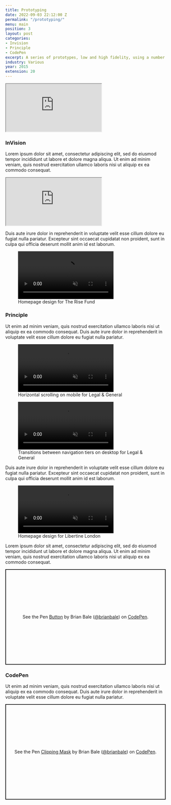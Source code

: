 ```yaml
---
title: Prototyping
date: 2022-09-03 22:12:00 Z
permalink: "/prototyping/"
menu: main
position: 3
layout: post
categories:
- Invision
- Principle
- CodePen
excerpt: A series of prototypes, low and high fidelity, using a number of tools.
industry: Various
year: 2015
extension: 20
---
```


<div class="invision-embed">
    <iframe src="https://invis.io/HQZVIUBPKSU"></iframe>
</div>

### InVision

Lorem ipsum dolor sit amet, consectetur adipiscing elit, sed do eiusmod tempor incididunt ut labore et dolore magna aliqua. Ut enim ad minim veniam, quis nostrud exercitation ullamco laboris nisi ut aliquip ex ea commodo consequat.

<div class="invision-embed">
    <iframe src="https://invis.io/PKZVIQOE9Z4"></iframe>
</div>

 Duis aute irure dolor in reprehenderit in voluptate velit esse cillum dolore eu fugiat nulla pariatur. Excepteur sint occaecat cupidatat non proident, sunt in culpa qui officia deserunt mollit anim id est laborum.

 <figure>
    <video controls muted playsinline src="https://cdn.videvo.net/videvo_files/video/free/2013-08/large_watermarked/hd0992_preview.mp4"></video>
    <figcaption>Homepage design for The Rise Fund</figcaption>
</figure>

### Principle

Ut enim ad minim veniam, quis nostrud exercitation ullamco laboris nisi ut aliquip ex ea commodo consequat. Duis aute irure dolor in reprehenderit in voluptate velit esse cillum dolore eu fugiat nulla pariatur.

<figure>
    <video controls muted playsinline src="https://cdn.videvo.net/videvo_files/video/free/2013-08/large_watermarked/hd0992_preview.mp4"></video>
    <figcaption>Horizontal scrolling on mobile for Legal & General</figcaption>
</figure>

<figure>
    <video controls muted playsinline src="https://cdn.videvo.net/videvo_files/video/free/2013-08/large_watermarked/hd0992_preview.mp4"></video>
    <figcaption>Transitions between navigation tiers on desktop for Legal & General</figcaption>
</figure>

Duis aute irure dolor in reprehenderit in voluptate velit esse cillum dolore eu fugiat nulla pariatur. Excepteur sint occaecat cupidatat non proident, sunt in culpa qui officia deserunt mollit anim id est laborum.

<figure>
    <video controls muted playsinline src="https://cdn.videvo.net/videvo_files/video/free/2013-08/large_watermarked/hd0992_preview.mp4"></video>
    <figcaption>Homepage design for Libertine London</figcaption>
</figure>

Lorem ipsum dolor sit amet, consectetur adipiscing elit, sed do eiusmod tempor incididunt ut labore et dolore magna aliqua. Ut enim ad minim veniam, quis nostrud exercitation ullamco laboris nisi ut aliquip ex ea commodo consequat.

<p class="codepen" data-height="300" data-theme-id="light" data-default-tab="result" data-slug-hash="gJPvgr" data-user="brianbale" style="height: 300px; box-sizing: border-box; display: flex; align-items: center; justify-content: center; border: 2px solid; margin: 1em 0; padding: 1em;">
  <span>See the Pen <a href="https://codepen.io/brianbale/pen/gJPvgr">
  Button</a> by Brian Bale (<a href="https://codepen.io/brianbale">@brianbale</a>)
  on <a href="https://codepen.io">CodePen</a>.</span>
</p>

### CodePen

Ut enim ad minim veniam, quis nostrud exercitation ullamco laboris nisi ut aliquip ex ea commodo consequat. Duis aute irure dolor in reprehenderit in voluptate velit esse cillum dolore eu fugiat nulla pariatur.

<p class="codepen" data-height="300" data-theme-id="light" data-default-tab="result" data-slug-hash="ZEOwGKg" data-user="brianbale" style="height: 300px; box-sizing: border-box; display: flex; align-items: center; justify-content: center; border: 2px solid; margin: 1em 0; padding: 1em;">
  <span>See the Pen <a href="https://codepen.io/brianbale/pen/ZEOwGKg">
  Clipping Mask</a> by Brian Bale (<a href="https://codepen.io/brianbale">@brianbale</a>)
  on <a href="https://codepen.io">CodePen</a>.</span>
</p>